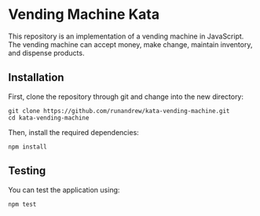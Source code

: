 # Vending Machine Kata
This repository is an implementation of a vending machine in JavaScript. The vending machine can accept money, make change, maintain inventory, and dispense products.

## Installation
First, clone the repository through git and change into the new directory:
```
git clone https://github.com/runandrew/kata-vending-machine.git
cd kata-vending-machine
```

Then, install the required dependencies:
```
npm install
```

## Testing
You can test the application using:
```
npm test
```
